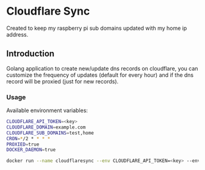 # Cloudflare Sync

Created to keep my raspberry pi sub domains updated with my home ip address.

## Introduction

Golang application to create new/update dns records on cloudflare, you can customize the frequency of updates (default for every hour) and if the dns record will be proxied (just for new records).

### Usage

Available environment variables:

```sh
CLOUDFLARE_API_TOKEN=<key>
CLOUDFLARE_DOMAIN=example.com
CLOUDFLARE_SUB_DOMAINS=test,home
CRON=*/2 * * * *
PROXIED=true
DOCKER_DAEMON=true
```

```sh
docker run --name cloudflaresync --env CLOUDFLARE_API_TOKEN=<key> --env CLOUDFLARE_SUB_DOMAINS=<app,home> --env CLOUDFLARE_DOMAIN=<example.com> --restart unless-stopped niradler/cloudflaresync:armv7
```
